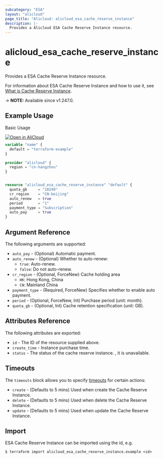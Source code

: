 ```yaml
---
subcategory: "ESA"
layout: "alicloud"
page_title: "Alicloud: alicloud_esa_cache_reserve_instance"
description: |-
  Provides a Alicloud ESA Cache Reserve Instance resource.
---
```


# alicloud_esa_cache_reserve_instance

Provides a ESA Cache Reserve Instance resource.



For information about ESA Cache Reserve Instance and how to use it, see [What is Cache Reserve Instance](https://next.api.alibabacloud.com/document/ESA/2024-09-10/PurchaseCacheReserve).

-> **NOTE:** Available since v1.247.0.

## Example Usage

Basic Usage

<div style="display: block;margin-bottom: 40px;"><div class="oics-button" style="float: right;position: absolute;margin-bottom: 10px;">
  <a href="https://api.aliyun.com/terraform?resource=alicloud_esa_cache_reserve_instance&exampleId=47a5e858-308c-c1b4-9ebd-c694f5b5915c37c9017c&activeTab=example&spm=docs.r.esa_cache_reserve_instance.0.47a5e85830&intl_lang=EN_US" target="_blank">
    <img alt="Open in AliCloud" src="https://img.alicdn.com/imgextra/i1/O1CN01hjjqXv1uYUlY56FyX_!!6000000006049-55-tps-254-36.svg" style="max-height: 44px; max-width: 100%;">
  </a>
</div></div>

```terraform
variable "name" {
  default = "terraform-example"
}

provider "alicloud" {
  region = "cn-hangzhou"
}


resource "alicloud_esa_cache_reserve_instance" "default" {
  quota_gb     = "10240"
  cr_region    = "CN-beijing"
  auto_renew   = true
  period       = "1"
  payment_type = "Subscription"
  auto_pay     = true
}
```

## Argument Reference

The following arguments are supported:
* `auto_pay` - (Optional) Automatic payment.
* `auto_renew` - (Optional) Whether to auto-renew:
  - `true`: Auto-renew.
  - `false`: Do not auto-renew.
* `cr_region` - (Optional, ForceNew) Cache holding area
  - `HK`: Hong Kong, China
  - `CN`: Mainland China
* `payment_type` - (Required, ForceNew) Specifies whether to enable auto payment.
* `period` - (Optional, ForceNew, Int) Purchase period (unit: month).
* `quota_gb` - (Optional, Int) Cache retention specification (unit: GB).

## Attributes Reference

The following attributes are exported:
* `id` - The ID of the resource supplied above.
* `create_time` - Instance purchase time.
* `status` - The status of the cache reserve instance. , it is unavailable.

## Timeouts

The `timeouts` block allows you to specify [timeouts](https://developer.hashicorp.com/terraform/language/resources/syntax#operation-timeouts) for certain actions:
* `create` - (Defaults to 5 mins) Used when create the Cache Reserve Instance.
* `delete` - (Defaults to 5 mins) Used when delete the Cache Reserve Instance.
* `update` - (Defaults to 5 mins) Used when update the Cache Reserve Instance.

## Import

ESA Cache Reserve Instance can be imported using the id, e.g.

```shell
$ terraform import alicloud_esa_cache_reserve_instance.example <id>
```